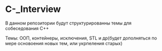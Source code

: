 # C-_Interview

В данном репозитории будут структурированны темы для собеседования С++

Темы: ООП, контейнеры, исключения, STL и др(будет дополняться по мере основоения новых тем, или укрпеления старых)
